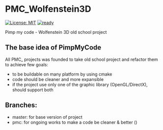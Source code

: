 # PMC_Wolfenstein3D
[![License: MIT](https://img.shields.io/badge/License-MIT-yellow.svg)](https://opensource.org/licenses/MIT)
[![ready](https://img.shields.io/badge/ready-1%25-lightgrey.svg)](https://github.com/Abergard/PMC_Wolfenstein3D)

Pimp my code - Wolfenstein 3D old school project

## The base idea of PimpMyCode
All PMC_ projects was founded to take old school project and refactor them to achieve few goals:
 - to be buildable on many platform by using cmake
 - code should be cleaner and more expansible
 - if the project use only one of the graphic library (OpenGL/DirectX), should support both

## Branches:
 - master: for base version of project
 - pmc: for ongoing works to make a code be cleaner & better
()
